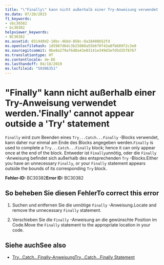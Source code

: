 ```yaml
---
title: "\"Finally\" kann nicht außerhalb einer Try-Anweisung verwendet werden."
ms.date: 07/20/2015
f1_keywords:
- vbc30382
- bc30382
helpviewer_keywords:
- BC30382
ms.assetid: 0314d8d2-18bc-4bbd-858c-0a18408b52fd
ms.openlocfilehash: 1d5987d6dc3b25088a55b6f0f43a8fb689f2c3e0
ms.sourcegitcommit: 0be8a279af6d8a43e03141e349d3efd5d35f8767
ms.translationtype: HT
ms.contentlocale: de-DE
ms.lasthandoff: 04/18/2019
ms.locfileid: "59306351"
---
```

# <a name="finally-cannot-appear-outside-a-try-statement"></a><span data-ttu-id="7984f-102">"Finally" kann nicht außerhalb einer Try-Anweisung verwendet werden.</span><span class="sxs-lookup"><span data-stu-id="7984f-102">'Finally' cannot appear outside a 'Try' statement</span></span>
<span data-ttu-id="7984f-103">`Finally` wird zum Beenden eines `Try...Catch...Finally` -Blocks verwendet, kann daher nur einmal am Ende des Blocks angegeben werden.</span><span class="sxs-lookup"><span data-stu-id="7984f-103">`Finally` is used to complete a `Try...Catch...Finally` block; hence it can only appear once at the end of the block.</span></span> <span data-ttu-id="7984f-104">Entweder ist `Finally`unnötig, oder die `Finally` -Anweisung befindet sich außerhalb des entsprechenden `Try` -Blocks.</span><span class="sxs-lookup"><span data-stu-id="7984f-104">Either you have an unnecessary `Finally`, or your `Finally` statement appears outside the bounds of its corresponding `Try` block.</span></span>  
  
 <span data-ttu-id="7984f-105">**Fehler-ID:** BC30382</span><span class="sxs-lookup"><span data-stu-id="7984f-105">**Error ID:** BC30382</span></span>  
  
## <a name="to-correct-this-error"></a><span data-ttu-id="7984f-106">So beheben Sie diesen Fehler</span><span class="sxs-lookup"><span data-stu-id="7984f-106">To correct this error</span></span>  
  
1. <span data-ttu-id="7984f-107">Suchen und entfernen Sie die unnötige `Finally` -Anweisung.</span><span class="sxs-lookup"><span data-stu-id="7984f-107">Locate and remove the unnecessary `Finally` statement.</span></span>  
  
2. <span data-ttu-id="7984f-108">Verschieben Sie die `Finally` -Anweisung an die gewünschte Position im Code.</span><span class="sxs-lookup"><span data-stu-id="7984f-108">Move the `Finally` statement to the appropriate location in your code.</span></span>  
  
## <a name="see-also"></a><span data-ttu-id="7984f-109">Siehe auch</span><span class="sxs-lookup"><span data-stu-id="7984f-109">See also</span></span>

- [<span data-ttu-id="7984f-110">Try...Catch...Finally-Anweisung</span><span class="sxs-lookup"><span data-stu-id="7984f-110">Try...Catch...Finally Statement</span></span>](../../visual-basic/language-reference/statements/try-catch-finally-statement.md)
